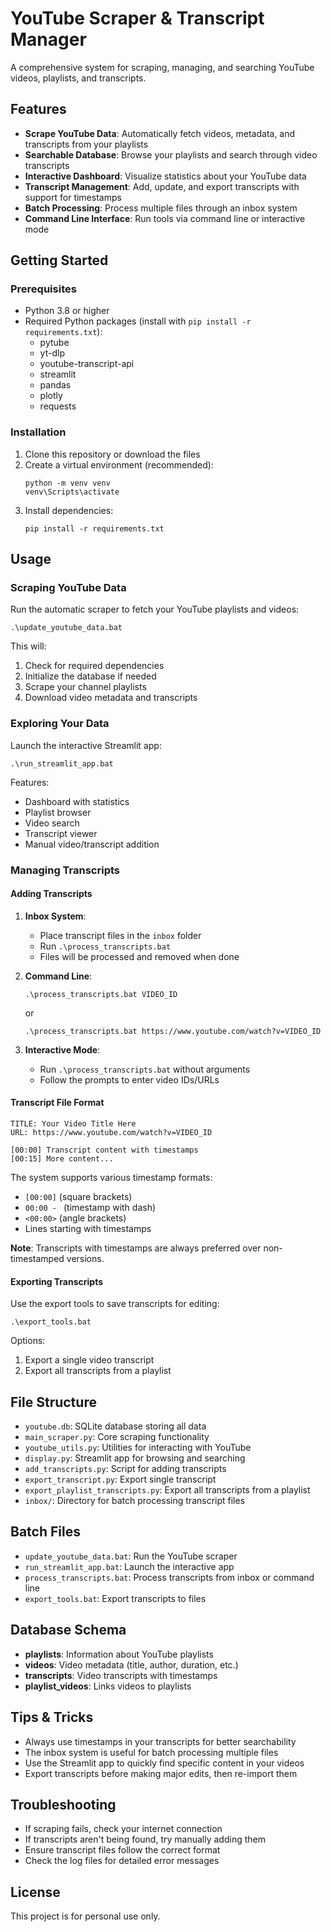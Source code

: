 # YouTube Scraper & Transcript Manager

A comprehensive system for scraping, managing, and searching YouTube videos, playlists, and transcripts.

## Features

- **Scrape YouTube Data**: Automatically fetch videos, metadata, and transcripts from your playlists
- **Searchable Database**: Browse your playlists and search through video transcripts
- **Interactive Dashboard**: Visualize statistics about your YouTube data
- **Transcript Management**: Add, update, and export transcripts with support for timestamps
- **Batch Processing**: Process multiple files through an inbox system
- **Command Line Interface**: Run tools via command line or interactive mode

## Getting Started

### Prerequisites

- Python 3.8 or higher
- Required Python packages (install with `pip install -r requirements.txt`):
  - pytube
  - yt-dlp
  - youtube-transcript-api
  - streamlit
  - pandas
  - plotly
  - requests

### Installation

1. Clone this repository or download the files
2. Create a virtual environment (recommended):
   ```
   python -m venv venv
   venv\Scripts\activate
   ```
3. Install dependencies:
   ```
   pip install -r requirements.txt
   ```

## Usage

### Scraping YouTube Data

Run the automatic scraper to fetch your YouTube playlists and videos:

```
.\update_youtube_data.bat
```

This will:
1. Check for required dependencies
2. Initialize the database if needed
3. Scrape your channel playlists
4. Download video metadata and transcripts

### Exploring Your Data

Launch the interactive Streamlit app:

```
.\run_streamlit_app.bat
```

Features:
- Dashboard with statistics
- Playlist browser
- Video search
- Transcript viewer
- Manual video/transcript addition

### Managing Transcripts

#### Adding Transcripts

1. **Inbox System**:
   - Place transcript files in the `inbox` folder
   - Run `.\process_transcripts.bat`
   - Files will be processed and removed when done

2. **Command Line**:
   ```
   .\process_transcripts.bat VIDEO_ID
   ```
   or
   ```
   .\process_transcripts.bat https://www.youtube.com/watch?v=VIDEO_ID
   ```

3. **Interactive Mode**:
   - Run `.\process_transcripts.bat` without arguments
   - Follow the prompts to enter video IDs/URLs

#### Transcript File Format

```
TITLE: Your Video Title Here
URL: https://www.youtube.com/watch?v=VIDEO_ID

[00:00] Transcript content with timestamps
[00:15] More content...
```

The system supports various timestamp formats:
- `[00:00]` (square brackets)
- `00:00 - ` (timestamp with dash)
- `<00:00>` (angle brackets)
- Lines starting with timestamps

**Note**: Transcripts with timestamps are always preferred over non-timestamped versions.

#### Exporting Transcripts

Use the export tools to save transcripts for editing:

```
.\export_tools.bat
```

Options:
1. Export a single video transcript
2. Export all transcripts from a playlist

## File Structure

- `youtube.db`: SQLite database storing all data
- `main_scraper.py`: Core scraping functionality
- `youtube_utils.py`: Utilities for interacting with YouTube
- `display.py`: Streamlit app for browsing and searching
- `add_transcripts.py`: Script for adding transcripts
- `export_transcript.py`: Export single transcript
- `export_playlist_transcripts.py`: Export all transcripts from a playlist
- `inbox/`: Directory for batch processing transcript files

## Batch Files

- `update_youtube_data.bat`: Run the YouTube scraper
- `run_streamlit_app.bat`: Launch the interactive app
- `process_transcripts.bat`: Process transcripts from inbox or command line
- `export_tools.bat`: Export transcripts to files

## Database Schema

- **playlists**: Information about YouTube playlists
- **videos**: Video metadata (title, author, duration, etc.)
- **transcripts**: Video transcripts with timestamps
- **playlist_videos**: Links videos to playlists

## Tips & Tricks

- Always use timestamps in your transcripts for better searchability
- The inbox system is useful for batch processing multiple files
- Use the Streamlit app to quickly find specific content in your videos
- Export transcripts before making major edits, then re-import them

## Troubleshooting

- If scraping fails, check your internet connection
- If transcripts aren't being found, try manually adding them
- Ensure transcript files follow the correct format
- Check the log files for detailed error messages

## License

This project is for personal use only.
